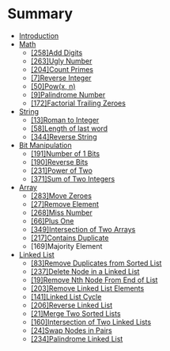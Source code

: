 # Summary

* [Introduction](README.md)
* [Math](mathmd.md)
   * [[258]Add Digits](add_digits.md)
   * [[263]Ugly Number](ugly_number.md)
   * [[204]Count Primes](count_primes.md)
   * [[7]Reverse Integer](reverse_integer.md)
   * [[50]Pow(x, n)](powx,_n.md)
   * [[9]Palindrome Number](palindrome_number.md)
   * [[172]Factorial Trailing Zeroes](factorial_trailing_zeroes.md)
* [String](string.md)
   * [[13]Roman to Integer](roman_to_integer.md)
   * [[58]Length of last word](length_of_last_word.md)
   * [[344]Reverse String](reverse_string.md)
* [Bit Manipulation](bit_manipulation.md)
   * [[191]Number of 1 Bits](number_of_1_bits.md)
   * [[190]Reverse Bits](reverse_bits.md)
   * [[231]Power of Two](power_of_two.md)
   * [[371]Sum of Two Integers](sum_of_two_integers.md)
* [Array](array.md)
   * [[283]Move Zeroes](move_zeroes.md)
   * [[27]Remove Element](remove_element.md)
   * [[268]Miss Number](miss_number.md)
   * [[66]Plus One](plus_one.md)
   * [[349]Intersection of Two Arrays](intersection_of_two_arrays.md)
   * [[217]Contains Duplicate](contains_duplicate.md)
   * [169]Majority Element
* [Linked List](linked_list.md)
   * [[83]Remove Duplicates from Sorted List](remove_duplicates_from_sorted_list.md)
   * [[237]Delete Node in a Linked List](delete_node_in_a_linked_list.md)
   * [[19]Remove Nth Node From End of List](remove_nth_node_from_end_of_list.md)
   * [[203]Remove Linked List Elements](remove_linked_list_elements.md)
   * [[141]Linked List Cycle](linked_list_cycle.md)
   * [[206]Reverse Linked List](reverse_linked_list.md)
   * [[21]Merge Two Sorted Lists](merge_two_sorted_lists.md)
   * [[160]Intersection of Two Linked Lists](intersection_of_two_linked_lists.md)
   * [[24]Swap Nodes in Pairs](swap_nodes_in_pairs.md)
   * [[234]Palindrome Linked List](palindrome_linked_list.md)

